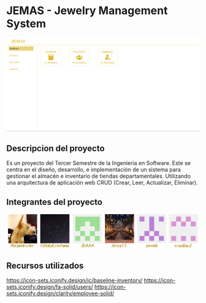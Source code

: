 # JEMAS - Jewelry Management System

<p align="center">
    <img width="700" src="./sources/imgs/dashboard.png" />
</p>

## Descripcion del proyecto
Es un proyecto del Tercer Semestre de la Ingenieria en Software. Este se centra en el diseño, desarrollo, e implementación de un sistema para gestionar el almacén e inventario de tiendas departamentales. Utilizando una arquitectura de aplicación web CRUD (Crear, Leer, Actualizar, Eliminar).

## Integrantes del proyecto

<p align="center">
    <a href="https://github.com/AlejandroJer/JEMAS/graphs/contributors">
        <img width="550" src="./sources/imgs/contributors.png" />
    </a>
</p>

## Recursos utilizados
https://icon-sets.iconify.design/ic/baseline-inventory/
https://icon-sets.iconify.design/fa-solid/users/
https://icon-sets.iconify.design/clarity/employee-solid/

